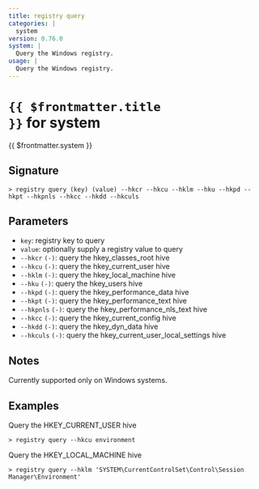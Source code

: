 ```yaml
---
title: registry query
categories: |
  system
version: 0.76.0
system: |
  Query the Windows registry.
usage: |
  Query the Windows registry.
---
```


# <code>{{ $frontmatter.title }}</code> for system

<div class='command-title'>{{ $frontmatter.system }}</div>

## Signature

```> registry query (key) (value) --hkcr --hkcu --hklm --hku --hkpd --hkpt --hkpnls --hkcc --hkdd --hkculs```

## Parameters

 -  `key`: registry key to query
 -  `value`: optionally supply a registry value to query
 -  `--hkcr` `(-)`: query the hkey_classes_root hive
 -  `--hkcu` `(-)`: query the hkey_current_user hive
 -  `--hklm` `(-)`: query the hkey_local_machine hive
 -  `--hku` `(-)`: query the hkey_users hive
 -  `--hkpd` `(-)`: query the hkey_performance_data hive
 -  `--hkpt` `(-)`: query the hkey_performance_text hive
 -  `--hkpnls` `(-)`: query the hkey_performance_nls_text hive
 -  `--hkcc` `(-)`: query the hkey_current_config hive
 -  `--hkdd` `(-)`: query the hkey_dyn_data hive
 -  `--hkculs` `(-)`: query the hkey_current_user_local_settings hive

## Notes
Currently supported only on Windows systems.
## Examples

Query the HKEY_CURRENT_USER hive
```shell
> registry query --hkcu environment
```

Query the HKEY_LOCAL_MACHINE hive
```shell
> registry query --hklm 'SYSTEM\CurrentControlSet\Control\Session Manager\Environment'
```
